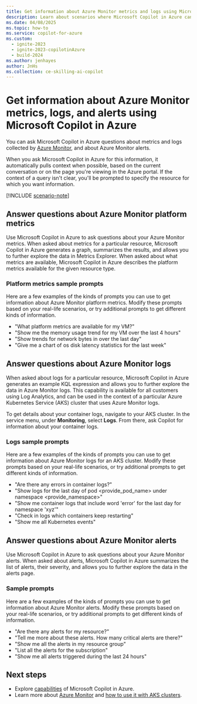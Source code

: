 ```yaml
---
title: Get information about Azure Monitor metrics and logs using Microsoft Copilot in Azure
description: Learn about scenarios where Microsoft Copilot in Azure can provide information about Azure Monitor metrics and logs.
ms.date: 04/08/2025
ms.topic: how-to
ms.service: copilot-for-azure
ms.custom:
  - ignite-2023
  - ignite-2023-copilotinAzure
  - build-2024
ms.author: jenhayes
author: JnHs
ms.collection: ce-skilling-ai-copilot
---
```


# Get information about Azure Monitor metrics, logs, and alerts using Microsoft Copilot in Azure

You can ask Microsoft Copilot in Azure questions about metrics and logs collected by [Azure Monitor](/azure/azure-monitor/), and about Azure Monitor alerts.

When you ask Microsoft Copilot in Azure for this information, it automatically pulls context when possible, based on the current conversation or on the page you're viewing in the Azure portal. If the context of a query isn't clear, you'll be prompted to specify the resource for which you want information.

[!INCLUDE [scenario-note](includes/scenario-note.md)]

## Answer questions about Azure Monitor platform metrics

Use Microsoft Copilot in Azure to ask questions about your Azure Monitor metrics. When asked about metrics for a particular resource, Microsoft Copilot in Azure generates a graph, summarizes the results, and allows you to further explore the data in Metrics Explorer. When asked about what metrics are available, Microsoft Copilot in Azure describes the platform metrics available for the given resource type.

### Platform metrics sample prompts

Here are a few examples of the kinds of prompts you can use to get information about Azure Monitor platform metrics. Modify these prompts based on your real-life scenarios, or try additional prompts to get different kinds of information.

- "What platform metrics are available for my VM?"
- "Show me the memory usage trend for my VM over the last 4 hours"
- "Show trends for network bytes in over the last day"
- "Give me a chart of os disk latency statistics for the last week"

## Answer questions about Azure Monitor logs

When asked about logs for a particular resource, Microsoft Copilot in Azure generates an example KQL expression and allows you to further explore the data in Azure Monitor logs. This capability is available for all customers using Log Analytics, and can be used in the context of a particular Azure Kubernetes Service (AKS) cluster that uses Azure Monitor logs.

To get details about your container logs, navigate to your AKS cluster. In the service menu, under **Monitoring**, select **Logs**. From there, ask Copilot for information about your container logs.

### Logs sample prompts

Here are a few examples of the kinds of prompts you can use to get information about Azure Monitor logs for an AKS cluster. Modify these prompts based on your real-life scenarios, or try additional prompts to get different kinds of information.

- "Are there any errors in container logs?"
- "Show logs for the last day of pod <provide_pod_name> under namespace <provide_namespace>"
- "Show me container logs that include word 'error' for the last day for namespace 'xyz'"
- "Check in logs which containers keep restarting"
- "Show me all Kubernetes events"

## Answer questions about Azure Monitor alerts

Use Microsoft Copilot in Azure to ask questions about your Azure Monitor alerts. When asked about alerts, Microsoft Copilot in Azure summarizes the list of alerts, their severity, and allows you to further explore the data in the alerts page. 

### Sample prompts

Here are a few examples of the kinds of prompts you can use to get information about Azure Monitor alerts. Modify these prompts based on your real-life scenarios, or try additional prompts to get different kinds of information.

- "Are there any alerts for my resource?"
- "Tell me more about these alerts. How many critical alerts are there?"
- "Show me all the alerts in my resource group"
- "List all the alerts for the subscription"
- "Show me all alerts triggered during the last 24 hours"

## Next steps

- Explore [capabilities](capabilities.md) of Microsoft Copilot in Azure.
- Learn more about [Azure Monitor](/azure/azure-monitor/) and [how to use it with AKS clusters](/azure/aks/monitor-aks).
